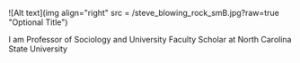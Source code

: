 ![Alt text](img align="right" src = /steve_blowing_rock_smB.jpg?raw=true "Optional Title")
 
 I am Professor of Sociology and University Faculty Scholar at North Carolina State University



 
